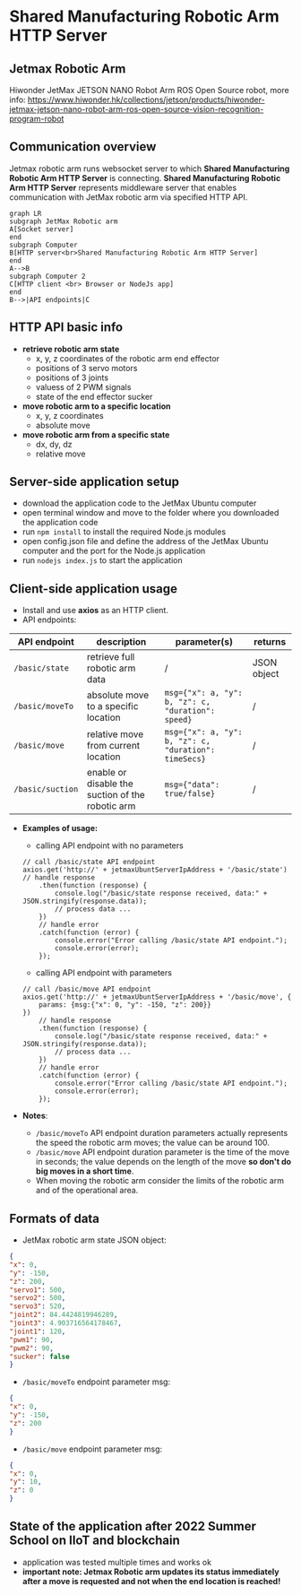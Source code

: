 # Shared Manufacturing Robotic Arm HTTP Server

## Jetmax Robotic Arm
Hiwonder JetMax JETSON NANO Robot Arm ROS Open Source robot, more info: https://www.hiwonder.hk/collections/jetson/products/hiwonder-jetmax-jetson-nano-robot-arm-ros-open-source-vision-recognition-program-robot

## Communication overview
Jetmax robotic arm runs websocket server to which **Shared Manufacturing Robotic Arm HTTP Server** is connecting. **Shared Manufacturing Robotic Arm HTTP Server** represents middleware server that enables communication with JetMax robotic arm via specified HTTP API. 

```mermaid
graph LR
subgraph JetMax Robotic arm
A[Socket server]
end
subgraph Computer
B[HTTP server<br>Shared Manufacturing Robotic Arm HTTP Server]
end	
A-->B
subgraph Computer 2
C[HTTP client <br> Browser or NodeJs app]
end
B-->|API endpoints|C 
```

## HTTP API basic info
* **retrieve robotic arm state**
    * x, y, z coordinates of the robotic arm end effector
    * positions of 3 servo motors
    * positions of 3 joints
    * valuess of 2 PWM signals
    * state of the end effector sucker
* **move robotic arm to a specific location**
    * x, y, z coordinates
    * absolute move
* **move robotic arm from a specific state**
    * dx, dy, dz
    * relative move
    
## Server-side application setup
* download the application code to the JetMax Ubuntu computer
* open terminal window and move to the folder where you downloaded the application code
* run <code>npm install</code> to install the required Node.js modules
* open config.json file and define the address of the JetMax Ubuntu computer and the port for the Node.js application
* run <code>nodejs index.js</code> to start the application

## Client-side application usage
* Install and use **axios** as an HTTP client. 
* API endpoints:

| API endpoint                | description                                      | parameter(s)                                                    | returns     |
|-----------------------------|--------------------------------------------------|-----------------------------------------------------------------|-------------|
| <code>/basic/state</code>   | retrieve full robotic arm data                   | /                                                               | JSON object |
| <code>/basic/moveTo</code>  | absolute move to a specific location             | <code>msg={"x": a, "y": b, "z": c, "duration": speed}</code>    | /           |
| <code>/basic/move</code>    | relative move from current location              | <code>msg={"x": a, "y": b, "z": c, "duration": timeSecs}</code> | /           |
| <code>/basic/suction</code> | enable or disable the suction of the robotic arm | <code>msg={"data": true/false}</code>                           | /           |

* **Examples of usage:**
    * calling API endpoint with no parameters
    ```
    // call /basic/state API endpoint
    axios.get('http://' + jetmaxUbuntServerIpAddress + '/basic/state')
    // handle response
        .then(function (response) {
            console.log("/basic/state response received, data:" + JSON.stringify(response.data));
            // process data ...
        })
        // handle error
        .catch(function (error) {
            console.error("Error calling /basic/state API endpoint.");
            console.error(error); 
        });
    ``` 
  
    * calling API endpoint with parameters
    ``` 
    // call /basic/move API endpoint
    axios.get('http://' + jetmaxUbuntServerIpAddress + '/basic/move', {
        params: {msg:{"x": 0, "y": -150, "z": 200}}
    })
		// handle response
        .then(function (response) {
            console.log("/basic/state response received, data:" + JSON.stringify(response.data));
            // process data ...
        })
		// handle error
        .catch(function (error) {
            console.error("Error calling /basic/state API endpoint.");
            console.error(error); 
        });
    ``` 

* **Notes**:
    * <code>/basic/moveTo</code> API endpoint duration parameters actually represents the speed the robotic arm moves; the value can be around 100.
    * <code>/basic/move</code> API endpoint duration parameter is the time of the move in seconds; the value depends on the length of the move **so don't do big moves in a short time**.
    * When moving the robotic arm consider the limits of the robotic arm and of the operational area. 

## Formats of data
* JetMax robotic arm state JSON object: 
```json
{
"x": 0, 
"y": -150, 
"z": 200, 
"servo1": 500, 
"servo2": 500, 
"servo3": 520, 
"joint2": 84.4424819946289, 
"joint3": 4.903716564178467, 
"joint1": 120, 
"pwm1": 90, 
"pwm2": 90, 
"sucker": false
}
```
* <code>/basic/moveTo</code> endpoint parameter msg:
```json
{
"x": 0, 
"y": -150, 
"z": 200
}
```
* <code>/basic/move</code> endpoint parameter msg:
```json
{
"x": 0, 
"y": 10, 
"z": 0
}
```

## State of the application after 2022 Summer School on IIoT and blockchain
* application was tested multiple times and works ok
* **important note: Jetmax Robotic arm updates its status immediately after a move is requested and not when the end location is reached!**